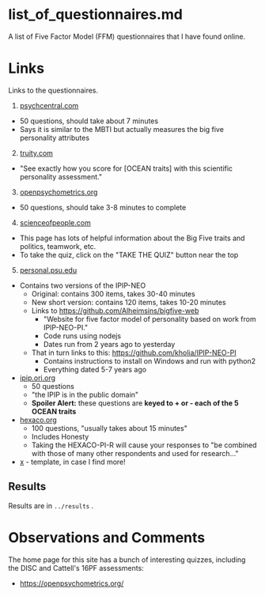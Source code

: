 
# list_of_questionnaires.md

A list of Five Factor Model (FFM) questionnaires that I have found online.

# Links

Links to the questionnaires.

1. [psychcentral.com](https://psychcentral.com/personality-test/start.php)
  - 50 questions, should take about 7 minutes
  - Says it is similar to the MBTI but actually measures the big five personality attributes
2. [truity.com](https://www.truity.com/test/big-five-personality-test)
  - "See exactly how you score for [OCEAN traits] with this scientific personality assessment."
3. [openpsychometrics.org](https://openpsychometrics.org/tests/IPIP-BFFM/)
  - 50 questions, should take 3-8 minutes to complete
4. [scienceofpeople.com](https://www.scienceofpeople.com/personality/#personality-test)
  - This page has lots of helpful information about the Big Five traits and politics, teamwork, etc.
  - To take the quiz, click on the "TAKE THE QUIZ" button near the top
5. [personal.psu.edu](http://www.personal.psu.edu/%7Ej5j/IPIP/)
  - Contains two versions of the IPIP-NEO
    - Original: contains 300 items, takes 30-40 minutes
    - New short version: contains 120 items, takes 10-20 minutes
    - Links to https://github.com/Alheimsins/bigfive-web
      - "Website for five factor model of personality based on work from IPIP-NEO-PI."
      - Code runs using nodejs
      - Dates run from 2 years ago to yesterday
    - That in turn links to this: https://github.com/kholia/IPIP-NEO-PI
      - Contains instructions to install on Windows and run with python2
      - Everything dated 5-7 years ago
- [ipip.ori.org](https://ipip.ori.org/New_IPIP-50-item-scale.htm)
  - 50 questions
  - "the IPIP is in the public domain"
  - **Spoiler Alert:** these questions are **keyed to + or - each of the 5 OCEAN traits**
- [hexaco.org](http://hexaco.org/hexaco-online)
  - 100 questions, "usually takes about 15 minutes"
  - Includes Honesty
  - Taking the HEXACO-PI-R will cause your responses to "be combined with those of many other respondents and used for research..."
- [x](https://x) - template, in case I find more!

## Results

Results are in `../results` .

# Observations and Comments

The home page for this site has a bunch of interesting quizzes, including the DISC and Cattell's 16PF assessments:

- https://openpsychometrics.org/


